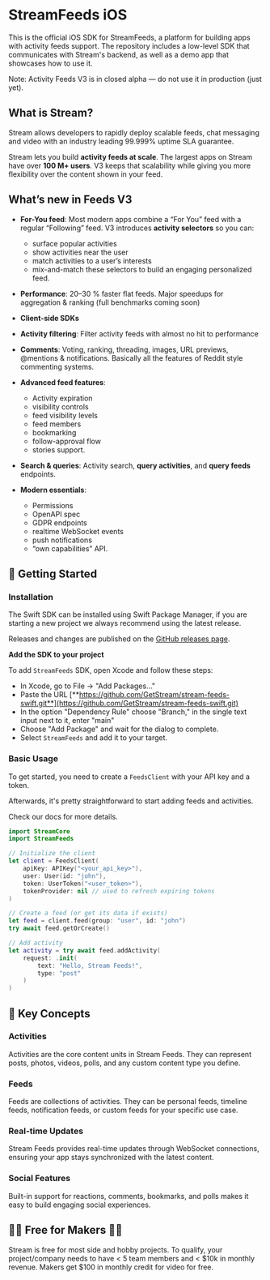 # StreamFeeds iOS

This is the official iOS SDK for StreamFeeds, a platform for building apps with activity feeds support. The repository includes a low-level SDK that communicates with Stream's backend, as well as a demo app that showcases how to use it.

Note: Activity Feeds V3 is in closed alpha — do not use it in production (just yet).

## What is Stream?

Stream allows developers to rapidly deploy scalable feeds, chat messaging and video with an industry leading 99.999% uptime SLA guarantee.

Stream lets you build **activity feeds at scale**. The largest apps on Stream have over **100 M+ users**.
V3 keeps that scalability while giving you more flexibility over the content shown in your feed.

## What’s new in Feeds V3

- **For-You feed**: Most modern apps combine a “For You” feed with a regular “Following” feed. V3 introduces **activity selectors** so you can:
  - surface popular activities
  - show activities near the user
  - match activities to a user’s interests
  - mix-and-match these selectors to build an engaging personalized feed.

- **Performance**: 20–30 % faster flat feeds. Major speedups for aggregation & ranking (full benchmarks coming soon)

- **Client-side SDKs**

- **Activity filtering**: Filter activity feeds with almost no hit to performance

- **Comments**: Voting, ranking, threading, images, URL previews, @mentions & notifications. Basically all the features of Reddit style commenting systems.

- **Advanced feed features**: 
  - Activity expiration
  - visibility controls 
  - feed visibility levels
  - feed members
  - bookmarking
  - follow-approval flow
  - stories support.

- **Search & queries**: Activity search, **query activities**, and **query feeds** endpoints.

- **Modern essentials**: 
  - Permissions
  - OpenAPI spec
  - GDPR endpoints
  - realtime WebSocket events
  - push notifications
  - “own capabilities” API.

## 🚀 Getting Started

### Installation

The Swift SDK can be installed using Swift Package Manager, if you are starting a new project we always recommend using the latest release. 

Releases and changes are published on the [GitHub releases page](https://github.com/GetStream/stream-feeds-swift/releases).

**Add the SDK to your project**

To add `StreamFeeds` SDK, open Xcode and follow these steps:

- In Xcode, go to File -> "Add Packages…"
- Paste the URL [**https://github.com/GetStream/stream-feeds-swift.git**](https://github.com/GetStream/stream-feeds-swift.git)
- In the option "Dependency Rule" choose "Branch," in the single text input next to it, enter "main"
- Choose "Add Package" and wait for the dialog to complete.
- Select `StreamFeeds` and add it to your target.

### Basic Usage

To get started, you need to create a `FeedsClient` with your API key and a token. 

Afterwards, it's pretty straightforward to start adding feeds and activities.

Check our docs for more details.

```swift
import StreamCore
import StreamFeeds

// Initialize the client
let client = FeedsClient(
    apiKey: APIKey("<your_api_key>"),
    user: User(id: "john"),
    token: UserToken("<user_token>"),
    tokenProvider: nil // used to refresh expiring tokens
)

// Create a feed (or get its data if exists)
let feed = client.feed(group: "user", id: "john")
try await feed.getOrCreate()

// Add activity
let activity = try await feed.addActivity(
    request: .init(
        text: "Hello, Stream Feeds!",
        type: "post"
    )
)
```

## 📖 Key Concepts

### Activities

Activities are the core content units in Stream Feeds. They can represent posts, photos, videos, polls, and any custom content type you define.

### Feeds

Feeds are collections of activities. They can be personal feeds, timeline feeds, notification feeds, or custom feeds for your specific use case.

### Real-time Updates

Stream Feeds provides real-time updates through WebSocket connections, ensuring your app stays synchronized with the latest content.

### Social Features

Built-in support for reactions, comments, bookmarks, and polls makes it easy to build engaging social experiences.

## 👩‍💻 Free for Makers 👨‍💻

Stream is free for most side and hobby projects. To qualify, your project/company needs to have < 5 team members and < $10k in monthly revenue. Makers get $100 in monthly credit for video for free.
